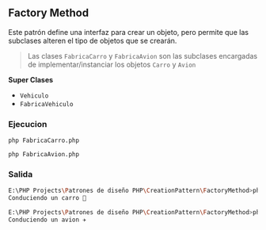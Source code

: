 ## Factory Method
Este patrón define una interfaz para crear un objeto, pero permite que las subclases alteren el tipo de objetos que se crearán.

> Las clases `FabricaCarro` y `FabricaAvion` son las subclases encargadas de implementar/instanciar los objetos `Carro` y `Avion`

**Super Clases**
- `Vehiculo`
- `FabricaVehiculo`

### Ejecucion
`php FabricaCarro.php`

`php FabricaAvion.php`

### Salida

```BASH
E:\PHP Projects\Patrones de diseño PHP\CreationPattern\FactoryMethod>php FabricaCarro.php 
Conduciendo un carro 🚗

```

```BASH
E:\PHP Projects\Patrones de diseño PHP\CreationPattern\FactoryMethod>php FabricaAvion.php
Conduciendo un avion ✈
```

